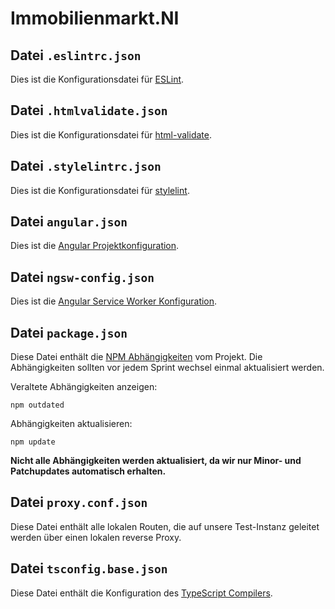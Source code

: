 # Immobilienmarkt.NI


## Datei `.eslintrc.json`

Dies ist die Konfigurationsdatei für [ESLint](https://eslint.org/).


## Datei `.htmlvalidate.json`

Dies ist die Konfigurationsdatei für [html-validate](https://gitlab.com/html-validate/html-validate).


## Datei `.stylelintrc.json`

Dies ist die Konfigurationsdatei für [stylelint](https://github.com/stylelint/stylelint).


## Datei `angular.json`

Dies ist die [Angular Projektkonfiguration](https://angular.io/guide/workspace-config).


## Datei `ngsw-config.json`

Dies ist die [Angular Service Worker Konfiguration](https://angular.io/guide/service-worker-config).


## Datei `package.json`

Diese Datei enthält die [NPM Abhängigkeiten](https://docs.npmjs.com/cli/v7/configuring-npm/package-json) vom Projekt. Die Abhängigkeiten sollten vor jedem Sprint wechsel einmal aktualisiert werden.

Veraltete Abhängigkeiten anzeigen:
```
npm outdated
```

Abhängigkeiten aktualisieren:
```
npm update
```

**Nicht alle Abhängigkeiten werden aktualisiert, da wir nur Minor- und Patchupdates automatisch erhalten.**


## Datei `proxy.conf.json`

Diese Datei enthält alle lokalen Routen, die auf unsere Test-Instanz geleitet werden über einen lokalen reverse Proxy.


## Datei `tsconfig.base.json`

Diese Datei enthält die Konfiguration des [TypeScript Compilers](https://www.typescriptlang.org/docs/handbook/tsconfig-json.html).
